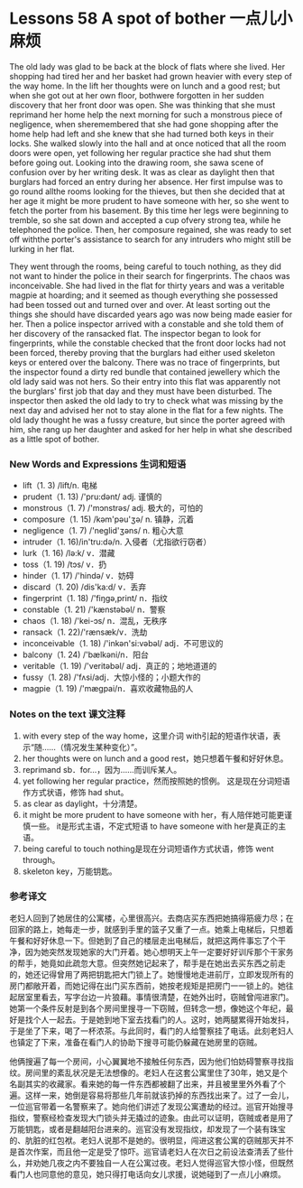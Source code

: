 # Lessons 58 A spot of bother 一点儿小麻烦
The old lady was glad to be back at the block of flats where she lived. Her shopping had tired her and her basket had grown heavier with every step of the way home. In the lift her thoughts were on lunch and a good rest; but when she got out at her own floor, bothwere forgotten in her sudden discovery that her front door was open. She was thinking that she must reprimand her home help the next morning for such a monstrous piece of negligence, when sheremembered that she had gone shopping after the home help had left and she knew that she had turned both keys in their locks. She walked slowly into the hall and at once noticed that all the room doors were open, yet following her regular practice she had shut them before going out. Looking into the drawing room, she sawa scene of confusion over by her writing desk. It was as clear as daylight then that burglars had forced an entry during her absence. Her first impulse was to go round allthe rooms looking for the thieves, but then she decided that at her age it might be more prudent to have someone with her, so she went to fetch the porter from his basement. By this time her legs were beginning to tremble, so she sat down and accepted a cup ofvery strong tea, while he telephoned the police. Then, her composure regained, she was ready to set off withthe porter's assistance to search for any intruders who might still be lurking in her flat.

They went through the rooms, being careful to touch nothing, as they did not want to hinder the police in their search for fingerprints. The chaos was inconceivable. She had lived in the flat for thirty years and was a veritable magpie at hoarding; and it seemed as though everything she possessed had been tossed out and turned over and over. At least sorting out the things she should have discarded years ago was now being made easier for her. Then a police inspector arrived with a constable and she told them of her discovery of the ransacked flat. The inspector began to look for fingerprints, while the constable checked that the front door locks had not been forced, thereby proving that the burglars had either used skeleton keys or entered over the balcony. There was no trace of fingerprints, but the inspector found a dirty red bundle that contained jewellery which the old lady said was not hers. So their entry into this flat was apparently not the burglars' first job that day and they must have been disturbed. The inspector then asked the old lady to try to check what was missing by the next day and advised her not to stay alone in the flat for a few nights. The old lady thought he was a fussy creature, but since the porter agreed with him, she rang up her daughter and asked for her help in what she described as a little spot of bother.

### New Words and Expressions 生词和短语

* lift（1. 3) /lift/n. 电梯
* prudent（1. 13) /'pru:dənt/ adj. 谨慎的
* monstrous（1. 7) /'mɔnstrəs/ adj. 极大的，可怕的
* composure（1. 15) /kəm'pəu'ʒə/ n. 镇静，沉着
* negligence（1. 7) /'neglid'ʒəns/ n. 粗心大意
* intruder（1. 16)/in'tru:də/n. 入侵者（尤指欲行窃者）
* lurk（1. 16) /lə:k/ v．潜藏
* toss（1. 19) /tɔs/ v．扔
* hinder（1. 17) /'hində/ v．妨碍
* discard（1. 20) /dis'ka:d/ v．丢弃
* fingerprint（1. 18) /'fiŋgə,print/ n．指纹
* constable（1. 21) /'kænstəbəl/ n．警察
* chaos（1. 18) /'kei-ɔs/ n．混乱，无秩序
* ransack（1. 22)/'rænsæk/v．洗劫
* inconceivable（1. 18) /'inkən'si:vəbəl/ adj．不可思议的
* balcony（1. 24) /'bælkəni/n．阳台
* veritable（1. 19) /'veritəbəl/ adj．真正的；地地道道的
* fussy（1. 28) /'fʌsi/adj．大惊小怪的；小题大作的
* magpie（1. 19) /'mægpai/n．喜欢收藏物品的人

### Notes on the text 课文注释

1. with every step of the way home，这里介词 with引起的短语作状语，表示“随……（情况发生某种变化）”。
2. her thoughts were on lunch and a good rest，她只想着午餐和好好休息。
3. reprimand sb．for…，因为……而训斥某人。
4. yet following her regular practice，然而按照她的惯例。
	这是现在分词短语作方式状语，修饰 had shut。
5. as clear as daylight，十分清楚。
6. it might be more prudent to have someone with her，有人陪伴她可能更谨慎一些。
	it是形式主语，不定式短语 to have someone with her是真正的主语。
7. being careful to touch nothing是现在分词短语作方式状语，修饰 went through。
8. skeleton key，万能钥匙。

### 参考译文

老妇人回到了她居住的公寓楼，心里很高兴。去商店买东西把她搞得筋疲力尽；在回家的路上，她每走一步，就感到手里的篮子又重了一点。她乘上电梯后，只想着午餐和好好休息一下。但她到了自己的楼层走出电梯后，就把这两件事忘了个干净，因为她突然发现她家的大门开着。她心想明天上午一定要好好训斥那个干家务的帮手，她竟如此疏忽大意。但突然她记起来了，帮手是在她出去买东西之前走的，她还记得曾用了两把钥匙把大门锁上了。她慢慢地走进前厅，立即发现所有的房门都敞开着，而她记得在出门买东西前，她按老规矩是把房门一一锁上的。她往起居室里看去，写字台边一片狼藉。事情很清楚，在她外出时，窃贼曾闯进家门。她第一个条件反射是到各个房间里搜寻一下窃贼，但转念一想，像她这个年纪，最好是找个人一起去。于是她到地下室去找看门的人。这时，她两腿累得开始发抖，于是坐了下来，喝了一杯浓茶。与此同时，看门的人给警察挂了电话。此刻老妇人也镇定了下来，准备在看门人的协助下搜寻可能仍躲藏在她房里的窃贼。

他俩搜遍了每一个房间，小心翼翼地不接触任何东西，因为他们怕妨碍警察寻找指纹。房间里的紊乱状况是无法想像的。老妇人在这套公寓里住了30年，她又是个名副其实的收藏家。看来她的每一件东西都被翻了出来，并且被里里外外看了个遍。这样一来，她倒是容易将那些几年前就该扔掉的东西找出来了。过了一会儿，一位巡官带着一名警察来了。她向他们讲述了发现公寓遭劫的经过。巡官开始搜寻指纹，警察经检查发现大门锁头并无撬过的迹象。由此可以证明，窃贼或者是用了万能钥匙，或者是翻越阳台进来的。巡官没有发现指纹，却发现了一个装有珠宝的、肮脏的红包袱。老妇人说那不是她的。很明显，闯进这套公寓的窃贼那天并不是首次作案，而且他一定是受了惊吓。巡官请老妇人在次日之前设法查清丢了些什么，并劝她几夜之内不要独自一人在公寓过夜。老妇人觉得巡官大惊小怪，但既然看门人也同意他的意见，她只得打电话向女儿求援，说她碰到了一点儿小麻烦。

